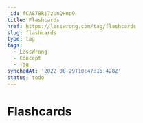 ```yaml
---
_id: fCA878kj7zunQHnp9
title: Flashcards
href: https://lesswrong.com/tag/flashcards
slug: flashcards
type: tag
tags:
  - LessWrong
  - Concept
  - Tag
synchedAt: '2022-08-29T10:47:15.428Z'
status: todo
---
```


# Flashcards
